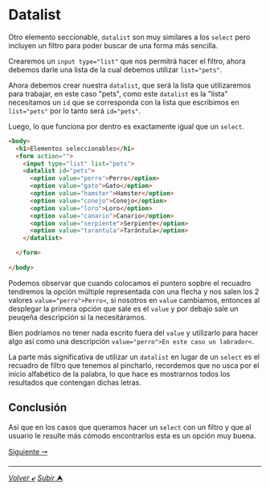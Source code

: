 # Datalist

Otro elemento seccionable, `datalist` son muy similares a los `select` pero incluyen un filtro para poder buscar de una forma más sencilla.

Crearemos un `input type="list"` que nos permitrá hacer el filtro, ahora debemos darle una lista de la cual debemos utilizar `list="pets"`.

Ahora debemos crear nuestra ``datalist``, que será la lista que utilizaremos para trabajar, en este caso "pets", como este `datalist` es la "lista" necesitamos un `id` que se corresponda con la lista que escribimos en `list="pets"` por lo tanto será `id="pets"`.

Luego, lo que funciona por dentro es exactamente igual que un `select`.

~~~html
<body>
  <h1>Elementos seleccionables</h1>
  <form action="">
    <input type="list" list="pets">
    <datalist id="pets">
      <option value="perro">Perro</option>
      <option value="gato">Gato</option>
      <option value="hamster">Hamster</option>
      <option value="conejo">Conejo</option>
      <option value="loro">Loro</option>
      <option value="canario">Canario</option>
      <option value="serpiente">Serpiente</option>
      <option value="tarantula">Tarántula</option>
    </datalist>

  </form>
  
</body>
~~~

Podemos observar que cuando colocamos el puntero sopbre el recuadro tendremos la opción múltiple representada con una flecha y nos salen los 2 valores `value="perro">Perro<`, si nosotros en `value` cambiamos, entonces al desplegar la primera opción que sale es el `value` y por debajo sale un peuqeña descripción si la necesitáramos.

Bien podríamos no tener nada escrito fuera del `value` y utilizarlo para hacer algo así como una descripción `value="perro">En este caso un labrador<`.

La parte más significativa de utilizar un `datalist` en lugar de un `select` es el recuadro de filtro que tenemos al pincharlo, recordemos que no usca por el inicio alfabético de la palabra, lo que hace es mostrarnos todos los resultados que contengan dichas letras.

## Conclusión

Asi que en los casos que queramos hacer un `select` con un filtro y que al usuario le resulte más cómodo encontrarlos esta es un opción muy buena.





[Siguiente **&#129042;**](/markdown/Recursos.md "")

---
[*Volver* **&ldca;**](/markdown/README.md "Ir a Readme") [*Subir* **&#11165;**](# "Ir al título")